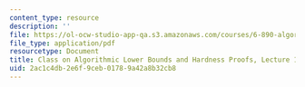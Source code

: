 ```yaml
---
content_type: resource
description: ''
file: https://ol-ocw-studio-app-qa.s3.amazonaws.com/courses/6-890-algorithmic-lower-bounds-fun-with-hardness-proofs-fall-2014/2ac1c4db2e6f9ceb01789a42a8b32cb8_MIT6_890F14_L12.pdf
file_type: application/pdf
resourcetype: Document
title: Class on Algorithmic Lower Bounds and Hardness Proofs, Lecture 12 Notes
uid: 2ac1c4db-2e6f-9ceb-0178-9a42a8b32cb8
---
```

